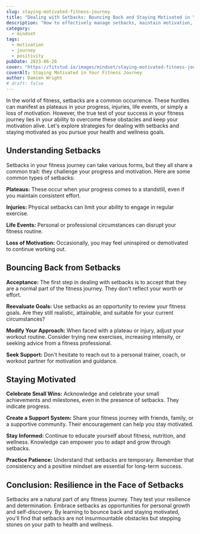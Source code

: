```yaml
---
slug: staying-motivated-fitness-journey
title: "Dealing with Setbacks: Bouncing Back and Staying Motivated in Your Fitness Journey"
description: "How to effectively manage setbacks, maintain motivation, and find resilience in your fitness journey."
category:
  - mindset
tags:
  - motivation
  - journey
  - positivity
pubDate: 2023-06-26
cover: "https://fitstud.io/images/mindset/staying-motivated-fitness-journey.webp"
coverAlt: Staying Motivated in Your Fitness Journey
author: Damien Wright
# draft: false
---
```


In the world of fitness, setbacks are a common occurrence. These hurdles can manifest as plateaus in your progress, injuries, life events, or simply a loss of motivation. However, the true test of your success in your fitness journey lies in your ability to overcome these obstacles and keep your motivation alive. Let's explore strategies for dealing with setbacks and staying motivated as you pursue your health and wellness goals.

## Understanding Setbacks

Setbacks in your fitness journey can take various forms, but they all share a common trait: they challenge your progress and motivation. Here are some common types of setbacks:

**Plateaus:** These occur when your progress comes to a standstill, even if you maintain consistent effort.

**Injuries:** Physical setbacks can limit your ability to engage in regular exercise.

**Life Events:** Personal or professional circumstances can disrupt your fitness routine.

**Loss of Motivation:** Occasionally, you may feel uninspired or demotivated to continue working out.

## Bouncing Back from Setbacks

**Acceptance:** The first step in dealing with setbacks is to accept that they are a normal part of the fitness journey. They don't reflect your worth or effort.

**Reevaluate Goals:** Use setbacks as an opportunity to review your fitness goals. Are they still realistic, attainable, and suitable for your current circumstances?

**Modify Your Approach:** When faced with a plateau or injury, adjust your workout routine. Consider trying new exercises, increasing intensity, or seeking advice from a fitness professional.

**Seek Support:** Don't hesitate to reach out to a personal trainer, coach, or workout partner for motivation and guidance.

## Staying Motivated

**Celebrate Small Wins:** Acknowledge and celebrate your small achievements and milestones, even in the presence of setbacks. They indicate progress.

**Create a Support System:** Share your fitness journey with friends, family, or a supportive community. Their encouragement can help you stay motivated.

**Stay Informed:** Continue to educate yourself about fitness, nutrition, and wellness. Knowledge can empower you to adapt and grow through setbacks.

**Practice Patience:** Understand that setbacks are temporary. Remember that consistency and a positive mindset are essential for long-term success.

## Conclusion: Resilience in the Face of Setbacks

Setbacks are a natural part of any fitness journey. They test your resilience and determination. Embrace setbacks as opportunities for personal growth and self-discovery. By learning to bounce back and staying motivated, you'll find that setbacks are not insurmountable obstacles but stepping stones on your path to health and wellness.
